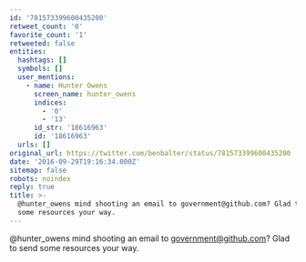 ```yaml
---
id: '781573399600435200'
retweet_count: '0'
favorite_count: '1'
retweeted: false
entities:
  hashtags: []
  symbols: []
  user_mentions:
    - name: Hunter Owens
      screen_name: hunter_owens
      indices:
        - '0'
        - '13'
      id_str: '18616963'
      id: '18616963'
  urls: []
original_url: https://twitter.com/benbalter/status/781573399600435200
date: '2016-09-29T19:16:34.000Z'
sitemap: false
robots: noindex
reply: true
title: >-
  @hunter_owens mind shooting an email to government@github.com? Glad to send
  some resources your way.
---
```


@hunter_owens mind shooting an email to government@github.com? Glad to send some resources your way.